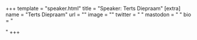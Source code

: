 +++
template = "speaker.html"
title = "Speaker: Terts Diepraam"
[extra]
  name = "Terts Diepraam"
  url = ""
  image = ""
  twitter = " "
  mastodon = " "
  bio = "<p></p>"
+++
